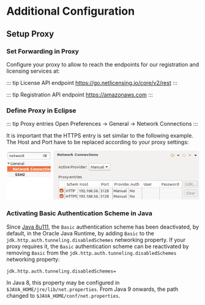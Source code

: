 # Additional Configuration

## Setup Proxy

### Set Forwarding in Proxy

Configure your proxy to allow to reach the endpoints for our registration and licensing services at:

::: tip License API endpoint
https://go.netlicensing.io/core/v2/rest
:::

::: tip Registration API endpoint
https://amazonaws.com
:::

### Define Proxy in Eclipse

::: tip Proxy entries
Open Preferences -> General -> Network Connections
:::

It is important that the HTTPS entry is set similar to the following example. The Host and Port have to be replaced according to your proxy settings:

[ ![Example proxy entries](/img/eclipse/proxy.png) ](/img/eclipse/proxy.png)

### Activating Basic Authentication Scheme in Java

Since [Java 8u111](https://www.oracle.com/technetwork/java/javase/8u111-relnotes-3124969.html), the `Basic` authentication scheme has been deactivated, by default, in the Oracle Java Runtime, by adding `Basic` to the `jdk.http.auth.tunneling.disabledSchemes` networking property. 
If your proxy requires it, the `Basic` authentication scheme can be reactivated by removing `Basic` from the `jdk.http.auth.tunneling.disabledSchemes` networking property: 

```
jdk.http.auth.tunneling.disabledSchemes=
```

In Java 8, this property may be configured in `$JAVA_HOME/jre/lib/net.properties`. From Java 9 onwards, the path changed to `$JAVA_HOME/conf/net.properties`. 
